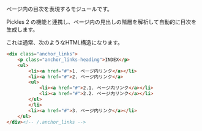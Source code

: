 ページ内の目次を表現するモジュールです。

Pickles 2 の機能と連携し、ページ内の見出しの階層を解析して自動的に目次を生成します。

これは通常、次のようなHTML構造になります。

```html
<div class="anchor_links">
	<p class="anchor_links-heading">INDEX</p>
	<ul>
		<li><a href="#">1. ページ内リンク</a></li>
		<li><a href="#">2. ページ内リンク</a>
		<ul>
			<li><a href="#">2.1. ページ内リンク</a></li>
			<li><a href="#">2.2. ページ内リンク</a></li>
		</ul>
		</li>
		<li><a href="#">3. ページ内リンク</a></li>
	</ul>
</div><!-- /.anchor_links -->
```
